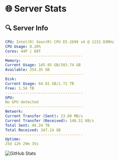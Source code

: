 # 🌐 Server Stats
## 🔍 Server Info
```yaml
CPU: Intel(R) Xeon(R) CPU E5-2699 v4 @ 1232.93MHz
CPU Usage: 0.20%
Cores: 44P | 88T
-----------------------------------
Memory:
Current Usage: 145.95 GB/503.74 GB
Available: 354.35 GB
-----------------------------------
Disk:
Current Usage: 64.81 GB/1.71 TB
Free: 1.56 TB
-----------------------------------
GPU:
No GPU detected
-----------------------------------
Network:
Current Transfer (Sent): 23.60 MB/s
Current Transfer (Received): 148.51 KB/s
Total Sent: 40.24 TB
Total Received: 347.14 GB
-----------------------------------
Uptime:
25d 12h 29m 35s
```
![GitHub Stats](https://img.shields.io/badge/Updated-2025-04-02_09:52:24-blue)